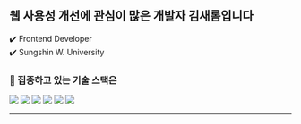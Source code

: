 
## 웹 사용성 개선에 관심이 많은 개발자 김새롬입니다 
<p> ✔️ Frontend Developer <br />
 ✔️ Sungshin W. University </p>


### 📌 집중하고 있는 기술 스택은
<p> <img src="https://img.shields.io/badge/typescript-0288cb?style=for-the-badge&logo=firebase&logoColor=white">
<img src="https://img.shields.io/badge/react-Aedffb?style=for-the-badge&logo=react&logoColor=black">
 <img src="https://img.shields.io/badge/javascript-E0b501?style=for-the-badge&logo=javascript&logoColor=black">
 <img src="https://img.shields.io/badge/html5-F3863f?style=for-the-badge&logo=html5&logoColor=white"> 
  <img src="https://img.shields.io/badge/css-F3863f?style=for-the-badge&logo=css3&logoColor=white"> 
   <img src="https://img.shields.io/badge/firebase-FFCA28?style=for-the-badge&logo=firebase&logoColor=white">
</p>

<hr/>

